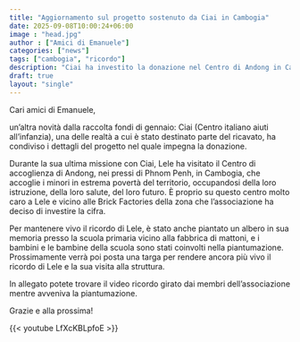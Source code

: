 ```yaml
---
title: "Aggiornamento sul progetto sostenuto da Ciai in Cambogia"
date: 2025-09-08T10:00:24+06:00
image : "head.jpg"
author : ["Amici di Emanuele"]
categories: ["news"]
tags: ["cambogia", "ricordo"]
description: "Ciai ha investito la donazione nel Centro di Andong in Cambogia, piantando un albero in memoria di Lele."
draft: true
layout: "single"
---
```



Cari amici di Emanuele,

un’altra novità dalla raccolta fondi di gennaio: Ciai (Centro italiano aiuti all’infanzia), una delle realtà a cui è stato destinato parte del ricavato, ha condiviso i dettagli del progetto nel quale impegna la donazione.

Durante la sua ultima missione con Ciai, Lele ha visitato il Centro di accoglienza di Andong, nei pressi di Phnom Penh, in Cambogia, che accoglie i minori in estrema povertà del territorio, occupandosi della loro istruzione, della loro salute, del loro futuro. È proprio su questo centro molto caro a Lele e vicino alle Brick Factories della zona che l’associazione ha deciso di investire la cifra.

Per mantenere vivo il ricordo di Lele, è stato anche piantato un albero in sua memoria presso la scuola primaria vicino alla fabbrica di mattoni, e i bambini e le bambine della scuola sono stati coinvolti nella piantumazione. Prossimamente verrà poi posta una targa per rendere ancora più vivo il ricordo di Lele e la sua visita alla struttura.

In allegato potete trovare il video ricordo girato dai membri dell’associazione mentre avveniva la piantumazione.

Grazie e alla prossima!


{{< youtube LfXcKBLpfoE >}}
